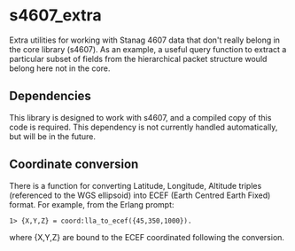 # s4607_extra
Extra utilities for working with Stanag 4607 data that don't really belong in the core library (s4607). As an example, a useful query function to extract a particular subset of fields from the hierarchical packet structure would belong here not in the core.

## Dependencies
This library is designed to work with s4607, and a compiled copy of this code is required. This dependency is not currently handled automatically, but will be in the future.

## Coordinate conversion
There is a function for converting Latitude, Longitude, Altitude triples (referenced to the WGS ellipsoid) into ECEF (Earth Centred Earth Fixed) format. For example, from the Erlang prompt:
```
1> {X,Y,Z} = coord:lla_to_ecef({45,350,1000}).
```
where {X,Y,Z} are bound to the ECEF coordinated following the conversion.

